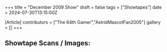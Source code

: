 +++
title = "December 2009 Show"
draft = false
tags = ["Showtapes"]
date = 2024-07-30T13:15:00Z

[Article]
contributors = ["The 64th Gamer","AstridMascotFan2005"]
gallery = []
+++


<h2>Showtape Scans / Images:</h2>
